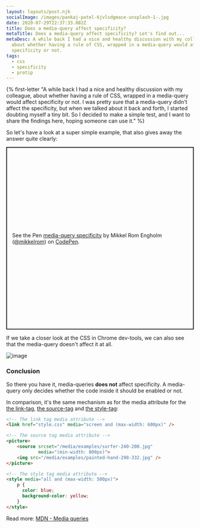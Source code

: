 ```yaml
---
layout: layouts/post.njk
socialImage: /images/pankaj-patel-6jvlsdgmace-unsplash-1-.jpg
date: 2020-07-29T22:37:33.082Z
title: Does a media-query affect specificity?
metaTitle: Does a media-query affect specificity? Let's find out...
metaDesc: A while back I had a nice and healthy discussion with my colleague,
  about whether having a rule of CSS, wrapped in a media-query would affect
  specificity or not.
tags:
  - css
  - specificity
  - protip
---
```

{% first-letter "A while back I had a nice and healthy discussion with my colleague, about whether having a rule of CSS, wrapped in a 
media-query would affect specificity or not. I was pretty sure that a media-query didn't affect the specificity, but 
when we talked about it back and forth, I started doubting myself a tiny bit. So I decided to make a simple test, and 
I want to share the findings here, hoping someone can use it." %}

So let's have a look at a super simple example, that also gives away the answer quite clearly:

<p class="codepen" data-height="491" data-theme-id="dark" data-default-tab="css,result" data-user="mikkelrom" data-slug-hash="GRobrqx" style="height: 491px; box-sizing: border-box; display: flex; align-items: center; justify-content: center; border: 2px solid; margin: 1em 0; padding: 1em;" data-pen-title="media-query specificity">
  <span>See the Pen <a href="https://codepen.io/mikkelrom/pen/GRobrqx">
  media-query specificity</a> by Mikkel Rom Engholm (<a href="https://codepen.io/mikkelrom">@mikkelrom</a>)
  on <a href="https://codepen.io">CodePen</a>.</span>
</p>
<script async src="https://static.codepen.io/assets/embed/ei.js"></script>

If we take a closer look at the CSS in Chrome dev-tools, we can also see that the media-query doesn't affect it at all.
 
![image](/images/media-query-specificity.jpg)

### Conclusion
So there you have it, media-queries **does not** affect specificity. A media-query only decides whether the code inside it should be enabled or not.

In comparison, it's the same mechanism as for the media attribute for the [the link-tag](https://developer.mozilla.org/en-US/docs/Web/HTML/Element/link#attr-media), [the source-tag](https://developer.mozilla.org/en-US/docs/Web/HTML/Element/source#attr-media) and [the style-tag](https://developer.mozilla.org/en-US/docs/Web/HTML/Element/style#attr-media): 

```html
<!-- The link tag media attribute -->
<link href="style.css" media="screen and (max-width: 600px)" />

<!-- The source tag media attribute -->
<picture>
    <source srcset="/media/examples/surfer-240-200.jpg"
            media="(min-width: 800px)">
    <img src="/media/examples/painted-hand-298-332.jpg" />
</picture>

<!-- The style tag media attribute -->
<style media="all and (max-width: 500px)">
    p {
      color: blue;
      background-color: yellow;
    }
</style>
```

Read more: [MDN - Media queries](https://developer.mozilla.org/en-US/docs/Web/CSS/Media_queries)
